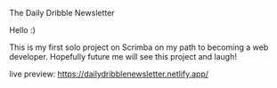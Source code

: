 The Daily Dribble Newsletter

Hello :)

This is my first solo project on Scrimba on my path to becoming a web developer. Hopefully future me will see this project and laugh!

live preview: https://dailydribblenewsletter.netlify.app/
